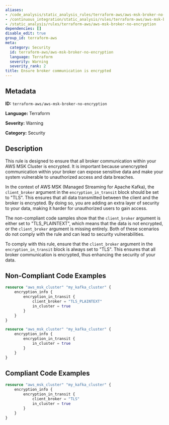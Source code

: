 ```yaml
---
aliases:
- /code_analysis/static_analysis_rules/terraform-aws/aws-msk-broker-no-encryption
- /continuous_integration/static_analysis/rules/terraform-aws/aws-msk-broker-no-encryption
- /static_analysis/rules/terraform-aws/aws-msk-broker-no-encryption
dependencies: []
disable_edit: true
group_id: terraform-aws
meta:
  category: Security
  id: terraform-aws/aws-msk-broker-no-encryption
  language: Terraform
  severity: Warning
  severity_rank: 2
title: Ensure broker communication is encrypted
---
```

<!--  SOURCED FROM https://github.com/DataDog/datadog-static-analyzer-rule-docs -->


## Metadata
**ID:** `terraform-aws/aws-msk-broker-no-encryption`

**Language:** Terraform

**Severity:** Warning

**Category:** Security

## Description
This rule is designed to ensure that all broker communication within your AWS MSK Cluster is encrypted. It is important because unencrypted communication within your broker can expose sensitive data and make your system vulnerable to unauthorized access and data breaches.

In the context of AWS MSK (Managed Streaming for Apache Kafka), the `client_broker` argument in the `encryption_in_transit` block should be set to "TLS". This ensures that all data transmitted between the client and the broker is encrypted. By doing so, you are adding an extra layer of security to your data, making it harder for unauthorized users to gain access.

The non-compliant code samples show that the `client_broker` argument is either set to "TLS_PLAINTEXT", which means that the data is not encrypted, or the `client_broker` argument is missing entirely. Both of these scenarios do not comply with the rule and can lead to security vulnerabilities.

To comply with this rule, ensure that the `client_broker` argument in the `encryption_in_transit` block is always set to "TLS". This ensures that all broker communication is encrypted, thus enhancing the security of your data.

## Non-Compliant Code Examples
```terraform
resource "aws_msk_cluster" "my_kafka_cluster" {
    encryption_info {
        encryption_in_transit {
            client_broker = "TLS_PLAINTEXT"
            in_cluster = true
        }
    }
}
```

```terraform
resource "aws_msk_cluster" "my_kafka_cluster" {
    encryption_info {
        encryption_in_transit {
            in_cluster = true
        }
    }
}
```

## Compliant Code Examples
```terraform
resource "aws_msk_cluster" "my_kafka_cluster" {
    encryption_info {
        encryption_in_transit {
            client_broker = "TLS"
            in_cluster = true
        }
    }
}
```
